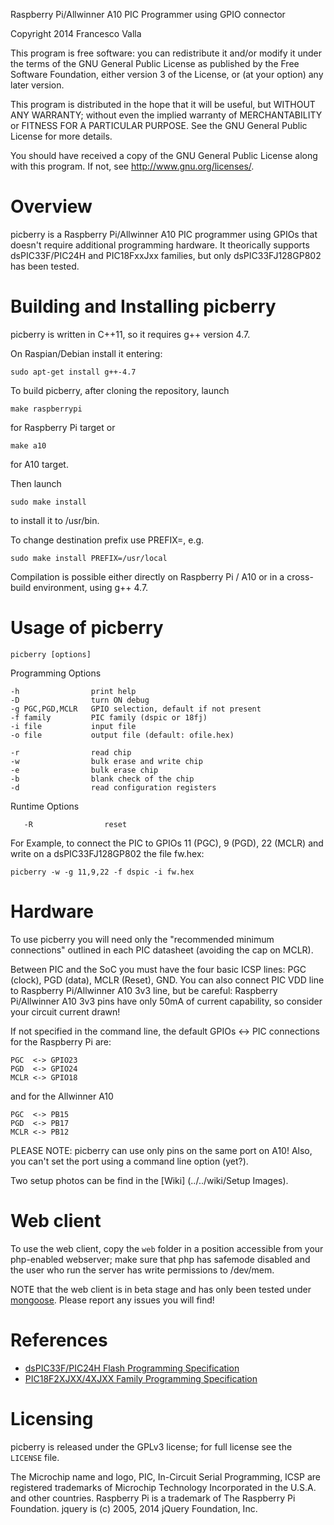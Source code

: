 Raspberry Pi/Allwinner A10 PIC Programmer using GPIO connector

Copyright 2014 Francesco Valla

This program is free software: you can redistribute it and/or modify it under the terms of the GNU General Public License as published by the Free Software Foundation, either version 3 of the License, or (at your option) any later version.

This program is distributed in the hope that it will be useful, but WITHOUT ANY WARRANTY; without even the implied warranty of MERCHANTABILITY or FITNESS FOR A PARTICULAR PURPOSE.  See the GNU General Public License for more details.

You should have received a copy of the GNU General Public License along with this program.  If not, see <http://www.gnu.org/licenses/>.

# Overview

picberry is a Raspberry Pi/Allwinner A10 PIC programmer using GPIOs that doesn't require additional programming hardware.
It theorically supports dsPIC33F/PIC24H and PIC18FxxJxx families, but only dsPIC33FJ128GP802 has been tested.

# Building and Installing picberry

picberry is written in C++11, so it requires g++ version 4.7.

On Raspian/Debian install it entering:

	sudo apt-get install g++-4.7

To build picberry, after cloning the repository, launch

	make raspberrypi

for Raspberry Pi target or

	make a10
	
for A10 target.

Then launch
	
	sudo make install

to install it to /usr/bin.

To change destination prefix use PREFIX=, e.g.

	sudo make install PREFIX=/usr/local


Compilation is possible either directly on Raspberry Pi / A10 or in a cross-build environment, using g++ 4.7.

# Usage of picberry

	picberry [options]
       
Programming Options

	-h                print help
	-D                turn ON debug
	-g PGC,PGD,MCLR   GPIO selection, default if not present
	-f family	  	  PIC family (dspic or 18fj)
	-i file           input file
	-o file           output file (default: ofile.hex)

	-r                read chip
	-w                bulk erase and write chip
	-e                bulk erase chip
	-b                blank check of the chip
	-d                read configuration registers

Runtime Options

       -R                reset

For Example, to connect the PIC to GPIOs 11 (PGC), 9 (PGD), 22 (MCLR) and write on a dsPIC33FJ128GP802 the file fw.hex:

	picberry -w -g 11,9,22 -f dspic -i fw.hex

# Hardware

To use picberry you will need only the "recommended minimum connections" outlined in each PIC datasheet (avoiding the cap on MCLR).

Between PIC and the SoC you must have the four basic ICSP lines: PGC (clock), PGD (data), MCLR (Reset), GND.
You can also connect PIC VDD line to Raspberry Pi/Allwinner A10 3v3 line, but be careful: Raspberry Pi/Allwinner A10 3v3 pins have only 50mA of current capability, so consider your circuit current drawn!

If not specified in the command line, the default GPIOs <-> PIC connections for the Raspberry Pi are:

	PGC  <-> GPIO23
	PGD  <-> GPIO24
	MCLR <-> GPIO18
	
and for the Allwinner A10

	PGC  <-> PB15
	PGD  <-> PB17
	MCLR <-> PB12
	
PLEASE NOTE: picberry can use only pins on the same port on A10! Also, you can't set the port using a command line option (yet?).

Two setup photos can be find in the [Wiki] (../../wiki/Setup Images).

# Web client

To use the web client, copy the `web` folder in a position accessible from your php-enabled webserver; make sure that php has safemode disabled and the user who run the server has write permissions to /dev/mem.

NOTE that the web client is in beta stage and has only been tested under [mongoose](https://github.com/cesanta/mongoose).
Please report any issues you will find!
	
# References

- [dsPIC33F/PIC24H Flash Programming Specification](http://ww1.microchip.com/downloads/en/DeviceDoc/70152H.pdf)
- [PIC18F2XJXX/4XJXX Family Programming Specification](http://ww1.microchip.com/downloads/en/DeviceDoc/39687e.pdf)

# Licensing

picberry is released under the GPLv3 license; for full license see the `LICENSE` file.

The Microchip name and logo, PIC, In-Circuit Serial Programming, ICSP are registered trademarks of Microchip Technology Incorporated in the U.S.A. and other countries.
Raspberry Pi is a trademark of The Raspberry Pi Foundation.
jquery is (c) 2005, 2014 jQuery Foundation, Inc.


